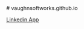 <head>
  <script src="https://code.jquery.com/jquery-3.4.1.min.js"></script>
  <script src="/demo.js"></script>
</head>
# vaughnsoftworks.github.io

[Linkedin App](https://www.linkedin.com/oauth/v2/authorization?response_type=code&client_id=86pbx1idwptpn7&redirect_uri=https%3A%2F%2Fvaughnsoftworks.github.io%2Fauth%2Flinkedin%2Fcallback&state=fooobar&scope=r_liteprofile%20r_emailaddress%20w_member_social)

<div id="text"><div>
